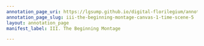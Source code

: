 ```yaml
---
annotation_page_uri: https://lgsump.github.io/digital-florilegium/annotations/iii-the-beginning-montage-canvas-1-time-scene-5.json
annotation_page_slug: iii-the-beginning-montage-canvas-1-time-scene-5
layout: annotation_page
manifest_label: III. The Beginning Montage

---
```

